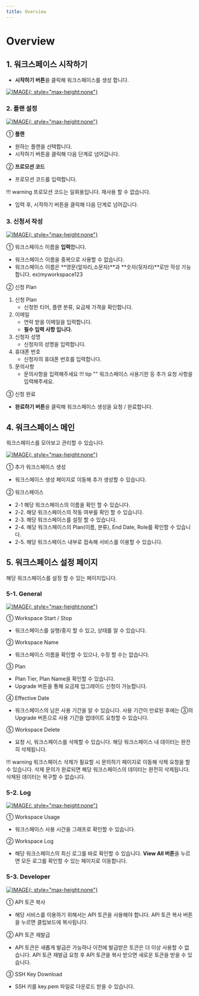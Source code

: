 ```yaml
---
title: Overview
---
```


# __Overview__ 

## __1. 워크스페이스 시작하기__

- **시작하기 버튼**을 클릭해 워크스페이스를 생성 합니다.

[![IMAGE](/ko/img/getting_started/img3.png){: style="max-height:none"}](/ko/img/getting_started/img3.png)

### __2. 플랜 설정__

[![IMAGE](/ko/img/getting_started/img4.png){: style="max-height:none"}](/ko/img/getting_started/img4.png)

① **플랜**

- 원하는 플랜을 선택합니다.
- 시작하기 버튼을 클릭해 다음 단계로 넘어갑니다.

② **프로모션 코드**

- 프로모션 코드를 입력합니다.

!!! warning
    프로모션 코드는 일회용입니다. 재사용 할 수 없습니다.

- 입력 후, 시작하기 버튼을 클릭해 다음 단계로 넘어갑니다.


### __3. 신청서 작성__

[![IMAGE](/ko/img/getting_started/img5.png){: style="max-height:none"}](/ko/img/getting_started/img5.png)

① 워크스페이스 이름을 **입력**합니다.

- 워크스페이스 이름을 중복으로 사용할 수 없습니다.
- 워크스페이스 이름은 **영문(앞자리,소문자)**과 **숫자(뒷자리)**로만 작성 가능합니다. ex)myworkspace123

② 신청 Plan

1. 신청 Plan
      - 신청한 티어, 플랜 분류, 요금제 가격을 확인합니다.
2. 이메일
      - 연락 받을 이메일을 입력합니다.
      - **필수 입력 사항 입니다.**
3. 신청자 성명
      - 신청자의 성명을 입력합니다.
4. 휴대폰 번호
      - 신청자의 휴대폰 번호를 입력합니다.
5. 문의사항
      - 문의사항을 입력해주세요
!!! tip ""
      워크스페이스 사용기한 등 추가 요청 사항을 입력해주세요.

③ 신청 완료

- **완료하기 버튼**을 클릭해 워크스페이스 생성을 요청 / 완료합니다.

## __4. 워크스페이스 메인__

워크스페이스를 모아보고 관리할 수 있습니다.

[![IMAGE](/ko/img/getting_started/img6.png){: style="max-height:none"}](/ko/img/getting_started/img6.png)

① 추가 워크스페이스 생성

- 워크스페이스 생성 페이지로 이동해 추가 생성할 수 있습니다.

② 워크스페이스

- 2-1 해당 워크스페이스의 이름을 확인 할 수 있습니다.
- 2-2. 해당 워크스페이스의 작동 여부를 확인 할 수 있습니다.
- 2-3. 해당 워크스페이스를 설정 할 수 있습니다.
- 2-4. 해당 워크스페이스의 Plan(이름, 분류), End Date, Role를 확인할 수 있습니다.
- 2-5. 해당 워크스페이스 내부로 접속해 서비스를 이용할 수 있습니다. 



## __5. 워크스페이스 설정 페이지__

해당 워크스페이스를 설정 할 수 있는 페이지입니다.

### __5-1. General__

[![IMAGE](/ko/img/getting_started/img10.png){: style="max-height:none"}](/ko/img/getting_started/img10.png)

① Workspace Start / Stop

- 워크스페이스를 실행/중지 할 수 있고, 상태를 알 수 있습니다. 

② Workspace Name

- 워크스페이스 이름을 확인할 수 있으나, 수정 할 수는 없습니다.

③ Plan

- Plan Tier, Plan Name을 확인할 수 있습니다.
- Upgrade 버튼을 통해 요금제 업그레이드 신청이 가능합니다.  

④ Effective Date

- 워크스페이스의 남은 사용 기간을 알 수 있습니다. 사용 기간이 만료된 후에는 ③의 Upgrade 버튼으로 사용 기간을 업데이트 요청할 수 있습니다.

⑤ Workspace Delete

- 요청 시, 워크스페이스를 삭제할 수 있습니다. 해당 워크스페이스 내 데이터는 완전히 삭제됩니다.  

!!! warning
      워크스페이스 삭제가 필요할 시 문의하기 페이지로 이동해 삭제 요청을 할 수 있습니다. 삭제 문의가 완료되면 해당 워크스페이스의 데이터는 완전히 삭제됩니다. 삭제된 데이터는 복구할 수 없습니다.

### __5-2. Log__

[![IMAGE](/ko/img/getting_started/img11.png){: style="max-height:none"}](/ko/img/getting_started/img11.png)

① Workspace Usage

- 워크스페이스 사용 시간을 그래프로 확인할 수 있습니다.

② Workspace Log

- 해당 워크스페이스의 최신 로그를 바로 확인할 수 있습니다. **View All 버튼**을 누르면 모든 로그를 확인할 수 있는 페이지로 이동합니다.

### __5-3. Developer__

[![IMAGE](/ko/img/getting_started/img12.png){: style="max-height:none"}](/ko/img/getting_started/img12.png)

① API 토큰 복사

- 해당 서비스를 이용하기 위해서는 API 토큰을 사용해야 합니다. API 토큰 복사 버튼을 누르면 클립보드에 복사됩니다. 

② API 토큰 재발급

- API 토큰은 새롭게 발급은 가능하나 이전에 발급받은 토큰은 더 이상 사용할 수 없습니다. API 토큰 재발급 요청 후 API 토큰을 복사 받으면 새로운 토큰을 받을 수 있습니다.

③ SSH Key Download

- SSH 키를 key.pem 파일로 다운로드 받을 수 있습니다.
